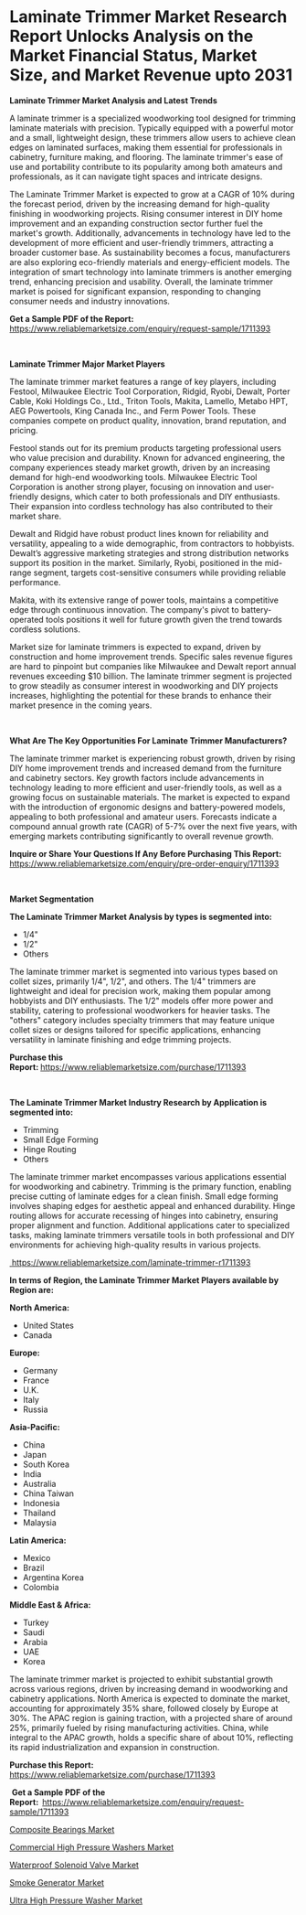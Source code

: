 <p><h1>Laminate Trimmer Market Research Report Unlocks Analysis on the Market Financial Status, Market Size, and Market Revenue upto 2031</h1></p><p><strong>Laminate Trimmer Market Analysis and Latest Trends</strong></p>
<p><p>A laminate trimmer is a specialized woodworking tool designed for trimming laminate materials with precision. Typically equipped with a powerful motor and a small, lightweight design, these trimmers allow users to achieve clean edges on laminated surfaces, making them essential for professionals in cabinetry, furniture making, and flooring. The laminate trimmer's ease of use and portability contribute to its popularity among both amateurs and professionals, as it can navigate tight spaces and intricate designs.</p><p>The Laminate Trimmer Market is expected to grow at a CAGR of 10% during the forecast period, driven by the increasing demand for high-quality finishing in woodworking projects. Rising consumer interest in DIY home improvement and an expanding construction sector further fuel the market's growth. Additionally, advancements in technology have led to the development of more efficient and user-friendly trimmers, attracting a broader customer base. As sustainability becomes a focus, manufacturers are also exploring eco-friendly materials and energy-efficient models. The integration of smart technology into laminate trimmers is another emerging trend, enhancing precision and usability. Overall, the laminate trimmer market is poised for significant expansion, responding to changing consumer needs and industry innovations.</p></p>
<p><strong>Get a Sample PDF of the Report:&nbsp;</strong> <a href="https://www.reliablemarketsize.com/enquiry/request-sample/1711393?utm_campaign=1131&utm_medium=2&utm_source=Github&utm_content=ia&utm_term=22102024&utm_id=laminate-trimmer">https://www.reliablemarketsize.com/enquiry/request-sample/1711393</a></p>
<p>&nbsp;</p>
<p><strong>Laminate Trimmer Major Market Players</strong></p>
<p><p>The laminate trimmer market features a range of key players, including Festool, Milwaukee Electric Tool Corporation, Ridgid, Ryobi, Dewalt, Porter Cable, Koki Holdings Co., Ltd., Triton Tools, Makita, Lamello, Metabo HPT, AEG Powertools, King Canada Inc., and Ferm Power Tools. These companies compete on product quality, innovation, brand reputation, and pricing.</p><p>Festool stands out for its premium products targeting professional users who value precision and durability. Known for advanced engineering, the company experiences steady market growth, driven by an increasing demand for high-end woodworking tools. Milwaukee Electric Tool Corporation is another strong player, focusing on innovation and user-friendly designs, which cater to both professionals and DIY enthusiasts. Their expansion into cordless technology has also contributed to their market share.</p><p>Dewalt and Ridgid have robust product lines known for reliability and versatility, appealing to a wide demographic, from contractors to hobbyists. Dewalt’s aggressive marketing strategies and strong distribution networks support its position in the market. Similarly, Ryobi, positioned in the mid-range segment, targets cost-sensitive consumers while providing reliable performance.</p><p>Makita, with its extensive range of power tools, maintains a competitive edge through continuous innovation. The company's pivot to battery-operated tools positions it well for future growth given the trend towards cordless solutions.</p><p>Market size for laminate trimmers is expected to expand, driven by construction and home improvement trends. Specific sales revenue figures are hard to pinpoint but companies like Milwaukee and Dewalt report annual revenues exceeding $10 billion. The laminate trimmer segment is projected to grow steadily as consumer interest in woodworking and DIY projects increases, highlighting the potential for these brands to enhance their market presence in the coming years.</p></p>
<p>&nbsp;</p>
<p><strong>What Are The Key Opportunities For Laminate Trimmer Manufacturers?</strong></p>
<p><p>The laminate trimmer market is experiencing robust growth, driven by rising DIY home improvement trends and increased demand from the furniture and cabinetry sectors. Key growth factors include advancements in technology leading to more efficient and user-friendly tools, as well as a growing focus on sustainable materials. The market is expected to expand with the introduction of ergonomic designs and battery-powered models, appealing to both professional and amateur users. Forecasts indicate a compound annual growth rate (CAGR) of 5-7% over the next five years, with emerging markets contributing significantly to overall revenue growth.</p></p>
<p><strong>Inquire or Share Your Questions If Any Before Purchasing This Report:</strong> <a href="https://www.reliablemarketsize.com/enquiry/pre-order-enquiry/1711393?utm_campaign=1131&utm_medium=2&utm_source=Github&utm_content=ia&utm_term=22102024&utm_id=laminate-trimmer">https://www.reliablemarketsize.com/enquiry/pre-order-enquiry/1711393</a></p>
<p>&nbsp;</p>
<p><strong>Market Segmentation</strong></p>
<p><strong>The Laminate Trimmer Market Analysis by types is segmented into:</strong></p>
<p><ul><li>1/4"</li><li>1/2"</li><li>Others</li></ul></p>
<p><p>The laminate trimmer market is segmented into various types based on collet sizes, primarily 1/4", 1/2", and others. The 1/4" trimmers are lightweight and ideal for precision work, making them popular among hobbyists and DIY enthusiasts. The 1/2" models offer more power and stability, catering to professional woodworkers for heavier tasks. The "others" category includes specialty trimmers that may feature unique collet sizes or designs tailored for specific applications, enhancing versatility in laminate finishing and edge trimming projects.</p></p>
<p><strong>Purchase this Report:&nbsp;</strong><a href="https://www.reliablemarketsize.com/purchase/1711393?utm_campaign=1131&utm_medium=2&utm_source=Github&utm_content=ia&utm_term=22102024&utm_id=laminate-trimmer">https://www.reliablemarketsize.com/purchase/1711393</a></p>
<p>&nbsp;</p>
<p><strong>The Laminate Trimmer Market Industry Research by Application is segmented into:</strong></p>
<p><ul><li>Trimming</li><li>Small Edge Forming</li><li>Hinge Routing</li><li>Others</li></ul></p>
<p><p>The laminate trimmer market encompasses various applications essential for woodworking and cabinetry. Trimming is the primary function, enabling precise cutting of laminate edges for a clean finish. Small edge forming involves shaping edges for aesthetic appeal and enhanced durability. Hinge routing allows for accurate recessing of hinges into cabinetry, ensuring proper alignment and function. Additional applications cater to specialized tasks, making laminate trimmers versatile tools in both professional and DIY environments for achieving high-quality results in various projects.</p></p>
<p><a href="https://www.reliablemarketsize.com/laminate-trimmer-r1711393?utm_campaign=1131&utm_medium=2&utm_source=Github&utm_content=ia&utm_term=22102024&utm_id=laminate-trimmer">&nbsp;https://www.reliablemarketsize.com/laminate-trimmer-r1711393</a></p>
<p><strong>In terms of Region, the Laminate Trimmer Market Players available by Region are:</strong></p>
<p>
    <p> <strong> North America: </strong>
        <ul>
            <li>United States</li>
            <li>Canada</li>
        </ul>
        </p> 
    <p> <strong> Europe: </strong>
        <ul>
            <li>Germany</li>
            <li>France</li>
            <li>U.K.</li>
            <li>Italy</li>
            <li>Russia</li>
        </ul>
        </p> 
    <p> <strong> Asia-Pacific: </strong>
        <ul>
            <li>China</li>
            <li>Japan</li>
            <li>South Korea</li>
            <li>India</li>
            <li>Australia</li>
            <li>China Taiwan</li>
            <li>Indonesia</li>
            <li>Thailand</li>
            <li>Malaysia</li>
        </ul>
        </p> 
    <p> <strong> Latin America: </strong>
        <ul>
            <li>Mexico</li>
            <li>Brazil</li>
            <li>Argentina Korea</li>
            <li>Colombia</li>
        </ul>
        </p> 
    <p> <strong> Middle East & Africa: </strong>
        <ul>
            <li>Turkey</li>
            <li>Saudi</li>
            <li>Arabia</li>
            <li>UAE</li>
            <li>Korea</li>
        </ul>
    </p>
    </p>
<p><p>The laminate trimmer market is projected to exhibit substantial growth across various regions, driven by increasing demand in woodworking and cabinetry applications. North America is expected to dominate the market, accounting for approximately 35% share, followed closely by Europe at 30%. The APAC region is gaining traction, with a projected share of around 25%, primarily fueled by rising manufacturing activities. China, while integral to the APAC growth, holds a specific share of about 10%, reflecting its rapid industrialization and expansion in construction.</p></p>
<p><strong>Purchase this Report: </strong><a href="https://www.reliablemarketsize.com/purchase/1711393?utm_campaign=1131&utm_medium=2&utm_source=Github&utm_content=ia&utm_term=22102024&utm_id=laminate-trimmer">https://www.reliablemarketsize.com/purchase/1711393</a></p>
<p>&nbsp;<strong>Get a Sample PDF of the Report:&nbsp;&nbsp;</strong><a href="https://www.reliablemarketsize.com/enquiry/request-sample/1711393?utm_campaign=1131&utm_medium=2&utm_source=Github&utm_content=ia&utm_term=22102024&utm_id=laminate-trimmer">https://www.reliablemarketsize.com/enquiry/request-sample/1711393</a></p>
<p><strong></strong></p>
<p><p><a href="https://issuu.com/reportprime-2/docs/composite-bearings-market-size-2030_480d690314d4e2?utm_campaign=1131&utm_medium=2&utm_source=Github&utm_content=ia&utm_term=22102024&utm_id=laminate-trimmer">Composite Bearings Market</a></p><p><a href="https://www.linkedin.com/pulse/commercial-high-pressure-washers-industry-analysis-report-market-v0rhf?utm_campaign=1131&utm_medium=2&utm_source=Github&utm_content=ia&utm_term=22102024&utm_id=laminate-trimmer">Commercial High Pressure Washers Market</a></p><p><a href="https://github.com/kandidbn/Market-Research-Report-List-1/blob/main/waterproof-solenoid-valve-market.md?utm_campaign=1131&utm_medium=2&utm_source=Github&utm_content=ia&utm_term=22102024&utm_id=laminate-trimmer">Waterproof Solenoid Valve Market</a></p><p><a href="https://github.com/doyeme32g/Market-Research-Report-List-1/blob/main/smoke-generator-market.md?utm_campaign=1131&utm_medium=2&utm_source=Github&utm_content=ia&utm_term=22102024&utm_id=laminate-trimmer">Smoke Generator Market</a></p><p><a href="https://www.linkedin.com/pulse/ultra-high-pressure-washer-market-research-report-forecast-growth-nwqif?utm_campaign=1131&utm_medium=2&utm_source=Github&utm_content=ia&utm_term=22102024&utm_id=laminate-trimmer">Ultra High Pressure Washer Market</a></p></p>
